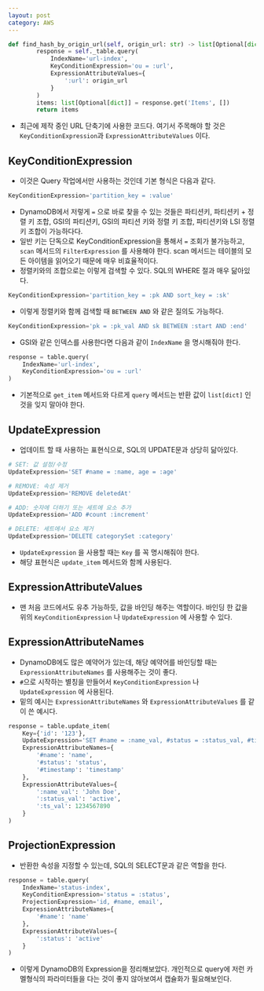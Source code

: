 ```yaml
---
layout: post
category: AWS
---
```


```python
def find_hash_by_origin_url(self, origin_url: str) -> list[Optional[dict]]:
        response = self._table.query(
            IndexName='url-index',
            KeyConditionExpression='ou = :url',
            ExpressionAttributeValues={
                ':url': origin_url
            }
        )
        items: list[Optional[dict]] = response.get('Items', [])
        return items
```

- 최근에 제작 중인 URL 단축기에 사용한 코드다. 여기서 주목해야 할 것은 `KeyConditionExpression`과 `ExpressionAttributeValues` 이다.

## KeyConditionExpression

- 이것은 Query 작업에서만 사용하는 것인데 기본 형식은 다음과 같다.

```python
KeyConditionExpression='partition_key = :value'
```

- DynamoDB에서 저렇게 `=` 으로 바로 찾을 수 있는 것들은 파티션키, 파티션키 + 정렬 키 조합, GSI의 파티션키, GSI의 파티션 키와 정렬 키 조합, 파티션키와 LSI 정렬키 조합이 가능하다다.
- 일반 키는 단독으로 KeyConditionExpression을 통해서 `=` 조회가 불가능하고, `scan` 메서드의 `FilterExpression` 를 사용해야 한다. scan 메서드는 테이블의 모든 아이템을 읽어오기 때문에 매우 비효율적이다.
- 정렬키와의 조합으로는 이렇게 검색할 수 있다. SQL의 WHERE 절과 매우 닮아있다.

```python
KeyConditionExpression='partition_key = :pk AND sort_key = :sk'
```

- 이렇게 정렬키와 함께 검색할 때 `BETWEEN AND` 와 같은 질의도 가능하다.

```python
KeyConditionExpression='pk = :pk_val AND sk BETWEEN :start AND :end'
```

- GSI와 같은 인덱스를 사용한다면 다음과 같이 `IndexName` 을 명시해줘야 한다.

```python
response = table.query(
    IndexName='url-index',
    KeyConditionExpression='ou = :url'
)
```

- 기본적으로 `get_item` 메서드와 다르게 `query` 메서드는 반환 값이 `list[dict]` 인 것을 잊지 말아야 한다.

## UpdateExpression

- 업데이트 할 때 사용하는 표현식으로, SQL의 UPDATE문과 상당히 닮아있다.

```python
# SET: 값 설정/수정
UpdateExpression='SET #name = :name, age = :age'

# REMOVE: 속성 제거
UpdateExpression='REMOVE deletedAt'

# ADD: 숫자에 더하기 또는 세트에 요소 추가
UpdateExpression='ADD #count :increment'

# DELETE: 세트에서 요소 제거
UpdateExpression='DELETE categorySet :category'
```

- `UpdateExpression` 을 사용할 때는 `Key` 를 꼭 명시해줘야 한다.
- 해당 표현식은 `update_item` 메서드와 함께 사용된다.

## ExpressionAttributeValues

- 맨 처음 코드에서도 유추 가능하듯, 값을 바인딩 해주는 역할이다. 바인딩 한 값을 위의 `KeyConditionExpression` 나 `UpdateExpression` 에 사용할 수 있다.

## ExpressionAttributeNames

- DynamoDB에도 많은 예약어가 있는데, 해당 예약어를 바인딩할 때는 `ExpressionAttributeNames` 를 사용해주는 것이 좋다.
- `#`으로 시작하는 별칭을 만들어서 `KeyConditionExpression` 나 `UpdateExpression` 에 사용된다.
- 밑의 예시는 `ExpressionAttributeNames` 와 `ExpressionAttributeValues` 를 같이 쓴 예시다.

```python
response = table.update_item(
    Key={'id': '123'},
    UpdateExpression='SET #name = :name_val, #status = :status_val, #timestamp = :ts_val',
    ExpressionAttributeNames={
        '#name': 'name',
        '#status': 'status',
        '#timestamp': 'timestamp'
    },
    ExpressionAttributeValues={
        ':name_val': 'John Doe',
        ':status_val': 'active',
        ':ts_val': 1234567890
    }
)
```

## ProjectionExpression

- 반환한 속성을 지정할 수 있는데, SQL의 SELECT문과 같은 역할을 한다.

```python
response = table.query(
    IndexName='status-index',
    KeyConditionExpression='status = :status',
    ProjectionExpression='id, #name, email',
    ExpressionAttributeNames={
        '#name': 'name'
    },
    ExpressionAttributeValues={
        ':status': 'active'
    }
)
```

- 이렇게 DynamoDB의 Expression을 정리해보았다. 개인적으로 query에 저런 카멜형식의 파라미터들을 다는 것이 좋지 않아보여서 캡슐화가 필요해보인다.